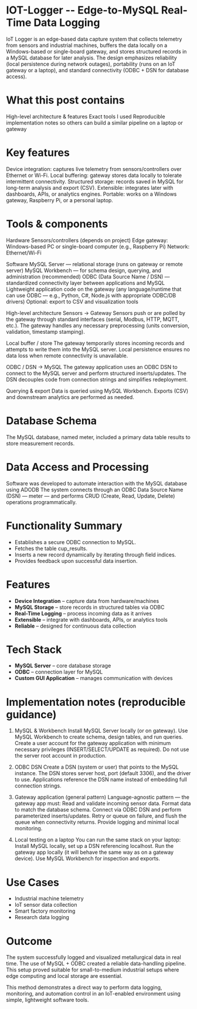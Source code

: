 # IOT-Logger -- Edge-to-MySQL Real-Time Data Logging
IoT Logger is an edge-based data capture system that collects telemetry from sensors and industrial machines, buffers the data locally on a Windows-based or single-board gateway, and stores structured records in a MySQL database for later analysis. The design emphasizes reliability (local persistence during network outages), portability (runs on an IoT gateway or a laptop), and standard connectivity (ODBC + DSN for database access).

# What this post contains
High-level architecture & features
Exact tools I used 
Reproducible implementation notes so others can build a similar pipeline on a laptop or gateway

# Key features
Device integration: captures live telemetry from sensors/controllers over Ethernet or Wi-Fi.
Local buffering: gateway stores data locally to tolerate intermittent connectivity.
Structured storage: records saved in MySQL for long-term analysis and export (CSV).
Extensible: integrates later with dashboards, APIs, or analytics engines.
Portable: works on a Windows gateway, Raspberry Pi, or a personal laptop.

# Tools & components
Hardware
Sensors/controllers (depends on project)
Edge gateway: Windows-based PC or single-board computer (e.g., Raspberry Pi)
Network: Ethernet/Wi-Fi

Software
MySQL Server — relational storage (runs on gateway or remote server)
MySQL Workbench — for schema design, querying, and administration (recommended)
ODBC (Data Source Name / DSN) — standardized connectivity layer between applications and MySQL
Lightweight application code on the gateway (any language/runtime that can use ODBC — e.g., Python, C#, Node.js with appropriate ODBC/DB drivers)
Optional: export to CSV and visualization tools 

High-level architecture
Sensors → Gateway
Sensors push or are polled by the gateway through standard interfaces (serial, Modbus, HTTP, MQTT, etc.). The gateway handles any necessary preprocessing (units conversion, validation, timestamp stamping).

Local buffer / store
The gateway temporarily stores incoming records and attempts to write them into the MySQL server. Local persistence ensures no data loss when remote connectivity is unavailable.

ODBC / DSN → MySQL
The gateway application uses an ODBC DSN to connect to the MySQL server and perform structured inserts/updates. The DSN decouples code from connection strings and simplifies redeployment.

Querying & export
Data is queried using MySQL Workbench. Exports (CSV) and downstream analytics are performed as needed.

# Database Schema
The MySQL database, named meter, included a primary data table results to store measurement records.

# Data Access and Processing
Software was developed to automate interaction with the MySQL database using ADODB
The system connects through an ODBC Data Source Name (DSN) — meter — and performs CRUD (Create, Read, Update, Delete) operations programmatically. 

# Functionality Summary
 * Establishes a secure ODBC connection to MySQL.
 * Fetches the table cup_results.
 * Inserts a new record dynamically by iterating through field indices.
 * Provides feedback upon successful data insertion.
 
# Features
- **Device Integration** – capture data from hardware/machines  
- **MySQL Storage** – store records in structured tables via ODBC  
- **Real-Time Logging** – process incoming data as it arrives  
- **Extensible** – integrate with dashboards, APIs, or analytics tools  
- **Reliable** – designed for continuous data collection  

# Tech Stack
- **MySQL Server** – core database storage  
- **ODBC** – connection layer for MySQL  
- **Custom GUI Application** – manages communication with devices  

# Implementation notes (reproducible guidance)
1) MySQL & Workbench
Install MySQL Server locally (or on gateway).
Use MySQL Workbench to create schema, design tables, and run queries.
Create a user account for the gateway application with minimum necessary privileges (INSERT/SELECT/UPDATE as required). Do not use the server root account in production.

2) ODBC DSN
Create a DSN (system or user) that points to the MySQL instance.
The DSN stores server host, port (default 3306), and the driver to use. Applications reference the DSN name instead of embedding full connection strings.

3) Gateway application (general pattern)
Language-agnostic pattern — the gateway app must:
Read and validate incoming sensor data.
Format data to match the database schema.
Connect via ODBC DSN and perform parameterized inserts/updates.
Retry or queue on failure, and flush the queue when connectivity returns.
Provide logging and minimal local monitoring.

4) Local testing on a laptop
You can run the same stack on your laptop:
Install MySQL locally, set up a DSN referencing localhost.
Run the gateway app locally (it will behave the same way as on a gateway device).
Use MySQL Workbench for inspection and exports.

# Use Cases
- Industrial machine telemetry  
- IoT sensor data collection  
- Smart factory monitoring  
- Research data logging  

# Outcome
The system successfully logged and visualized metallurgical data in real time.
The use of MySQL + ODBC created a reliable data-handling pipeline.
This setup proved suitable for small-to-medium industrial setups where edge computing and local storage are essential.

This method demonstrates a direct way to perform data logging, monitoring, and automation control in an IoT-enabled environment using simple, lightweight software tools.
